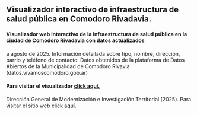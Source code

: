 ## Visualizador interactivo de infraestructura de salud pública en Comodoro Rivadavia.
#### Visualizador web interactivo de la infraestructura de salud pública en la ciudad de Comodoro Rivadavia con datos actualizados
a agosto de 2025. Información detallada sobre tipo, nombre, dirección, barrio y teléfono de contacto. Datos obtenidos de la plataforma
de Datos Abiertos de la Municipalidad de Comodoro Rivavia (datos.vivamoscomodoro.gob.ar)

#### Para visitar el visualizador [click aquí.](https://agstnrdz.github.io/salud-publica/mapa.html)

Dirección General de Modernización e Investigación Territorial (2025). Para visitar el sitio web [click aquí.](https://comodoro.gov.ar/miciudad/)
